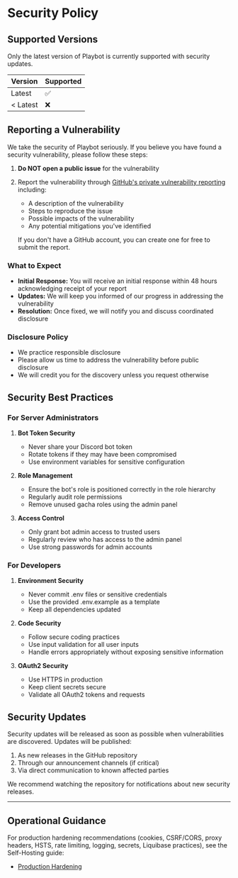 # Security Policy

## Supported Versions

Only the latest version of Playbot is currently supported with security updates.

| Version | Supported          |
| ------- | ------------------ |
| Latest  | :white_check_mark: |
| < Latest| :x:                |

## Reporting a Vulnerability

We take the security of Playbot seriously. If you believe you have found a security vulnerability, please follow these steps:

1. **Do NOT open a public issue** for the vulnerability
2. Report the vulnerability through [GitHub's private vulnerability reporting](https://github.com/wraithfive/playbot/security/advisories/new) including:
   - A description of the vulnerability
   - Steps to reproduce the issue
   - Possible impacts of the vulnerability
   - Any potential mitigations you've identified

   If you don't have a GitHub account, you can create one for free to submit the report.

### What to Expect

- **Initial Response:** You will receive an initial response within 48 hours acknowledging receipt of your report
- **Updates:** We will keep you informed of our progress in addressing the vulnerability
- **Resolution:** Once fixed, we will notify you and discuss coordinated disclosure

### Disclosure Policy

- We practice responsible disclosure
- Please allow us time to address the vulnerability before public disclosure
- We will credit you for the discovery unless you request otherwise

## Security Best Practices

### For Server Administrators

1. **Bot Token Security**
   - Never share your Discord bot token
   - Rotate tokens if they may have been compromised
   - Use environment variables for sensitive configuration

2. **Role Management**
   - Ensure the bot's role is positioned correctly in the role hierarchy
   - Regularly audit role permissions
   - Remove unused gacha roles using the admin panel

3. **Access Control**
   - Only grant bot admin access to trusted users
   - Regularly review who has access to the admin panel
   - Use strong passwords for admin accounts

### For Developers

1. **Environment Security**
   - Never commit .env files or sensitive credentials
   - Use the provided .env.example as a template
   - Keep all dependencies updated

2. **Code Security**
   - Follow secure coding practices
   - Use input validation for all user inputs
   - Handle errors appropriately without exposing sensitive information

3. **OAuth2 Security**
   - Use HTTPS in production
   - Keep client secrets secure
   - Validate all OAuth2 tokens and requests

## Security Updates

Security updates will be released as soon as possible when vulnerabilities are discovered. Updates will be published:

1. As new releases in the GitHub repository
2. Through our announcement channels (if critical)
3. Via direct communication to known affected parties

We recommend watching the repository for notifications about new security releases.

---

## Operational Guidance

For production hardening recommendations (cookies, CSRF/CORS, proxy headers, HSTS, rate limiting, logging, secrets, Liquibase practices), see the Self-Hosting guide:

- [Production Hardening](SELF_HOSTING.md#production-hardening)